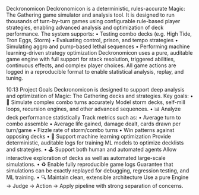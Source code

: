 Deckronomicon
Deckronomicon is a deterministic, rules-accurate Magic: The Gathering game simulator and analysis tool.
It is designed to run thousands of turn-by-turn games using configurable rule-based player strategies, enabling advanced analysis and optimization of deck performance. The system supports:
	•	Testing combo decks (e.g. High Tide, Tron Eggs, Storm)
	•	Evaluating control, prison, and tempo strategies
	•	Simulating aggro and pump-based lethal sequences
	•	Performing machine learning-driven strategy optimization
Deckronomicon uses a pure, auditable game engine with full support for stack resolution, triggered abilities, continuous effects, and complex player choices. All game actions are logged in a reproducible format to enable statistical analysis, replay, and tuning.





10:13
Project Goals
Deckronomicon is designed to support deep analysis and optimization of Magic: The Gathering decks and strategies.
Key goals:
	•	:dart: Simulate complex combo turns accurately
Model storm decks, self-mill loops, recursion engines, and other advanced sequences.
	•	:bar_chart: Analyze deck performance statistically
Track metrics such as:
	•	Average turn to combo assemble
	•	Average life gained, damage dealt, cards drawn per turn/game
	•	Fizzle rate of storm/combo turns
	•	Win patterns against opposing decks
	•	:brain: Support machine learning optimization
Provide deterministic, auditable logs for training ML models to optimize decklists and strategies.
	•	:joystick: Support both human and automated agents
Allow interactive exploration of decks as well as automated large-scale simulations.
	•	:recycle: Enable fully reproducible game logs
Guarantee that simulations can be exactly replayed for debugging, regression testing, and ML training.
	•	:mag: Maintain clean, extensible architecture
Use a pure Engine → Judge → Action → Apply pipeline with strong separation of concerns.








